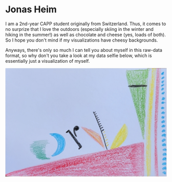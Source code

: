 # Jonas Heim

I am a 2nd-year CAPP student originally from Switzerland. Thus, it comes to no surprize that I love the outdoors (especially skiing in the winter and hiking in the summer!) as well as chocolate and cheese (yes, loads of both). So I hope you don't mind if my visualizations have cheesy backgrounds.

Anyways, there's only so much I can tell you about myself in this raw-data format, so why don't you take a look at my data selfie below, which is essentially just a visualization of myself.

![Data Selfie](JH_DataSelfie.jpg)
